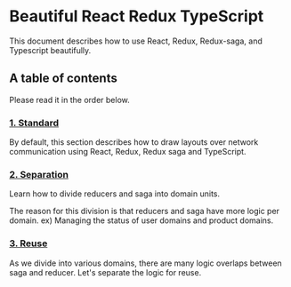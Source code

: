 # Beautiful React Redux TypeScript

This document describes how to use React, Redux, Redux-saga, and Typescript beautifully.

## A table of contents

Please read it in the order below.

### [1. Standard](https://naver.com)

By default, this section describes how to draw layouts over network communication using React, Redux, Redux saga and TypeScript.

### [2. Separation](https://naver.com)

Learn how to divide reducers and saga into domain units.

The reason for this division is that reducers and saga have more logic per domain. ex) Managing the status of user domains and product domains.

### [3. Reuse](https://naver.com)

As we divide into various domains, there are many logic overlaps between saga and reducer. Let's separate the logic for reuse.
